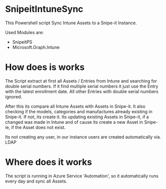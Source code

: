 # SnipeitIntuneSync
This Powershell script Sync Intune Assets to a Snipe-it Instance.

Used Modules are:
- SnipeitPS
- Microsoft.Graph.Intune

# How does is works

The Script extract at first all Assets / Entries from Intune and searching for double serial numbers.
If it find multiple serial numbers it just use the Entry with the latest enrollment date.
All other Entries with double serial numbers ignored.

After this its compare all Intune Assets with Assets in Snipe-it.
It also checking if the models, categories and manufactures already existing in Snipe-it. If not, its create it.
Its updating existing Assets in Snipe-it, if a changed was made in Intune
and of cause its create a new Asset in Snipe-ie, if the Asset does not exist.

Its not creating any user, in our instance users are created automatically via. LDAP

# Where does it works

The script is running in Azure Service 'Automation',
so it automatically runs every day and sync all Assets.

